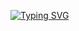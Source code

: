 [![Typing SVG](https://readme-typing-svg.demolab.com?font=Fira+Code&pause=1000&color=1B4C4D&center=true&vCenter=true&width=700&lines=Working+on+0x0E-structures_typedef;project+done+by+Kah-Hun-Tee;VELVET%3A%3ABROWN)](https://git.io/typing-svg)
